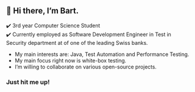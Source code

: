 ## 👋 Hi there, I’m Bart.
✔️ 3rd year Computer Science Student <br>
✔️ Currently employed as Software Development Engineer in Test in Security department at of one of the leading Swiss banks.
- My main interests are: Java, Test Automation and Performance Testing.
- My main focus right now is white-box testing.
- I’m willing to collaborate on various open-source projects.
### Just hit me up!
